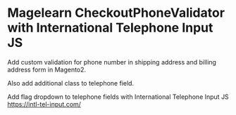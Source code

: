 # Magelearn CheckoutPhoneValidator with International Telephone Input JS
Add custom validation for phone number in shipping address and billing address form in Magento2.

Also add additional class to telephone field.

Add flag dropdown to telephone fields with International Telephone Input JS https://intl-tel-input.com/

